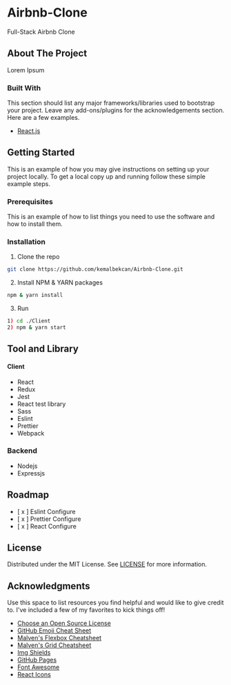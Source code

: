 # Airbnb-Clone

Full-Stack Airbnb Clone

## About The Project

Lorem Ipsum

### Built With

This section should list any major frameworks/libraries used to bootstrap your project. Leave any add-ons/plugins for the acknowledgements section. Here are a few examples.

- [React.js](https://reactjs.org/)

## Getting Started

This is an example of how you may give instructions on setting up your project locally.
To get a local copy up and running follow these simple example steps.

### Prerequisites

This is an example of how to list things you need to use the software and how to install them.

### Installation

1. Clone the repo

```sh
git clone https://github.com/kemalbekcan/Airbnb-Clone.git
```

2. Install NPM & YARN packages

```sh
npm & yarn install
```

3. Run

```sh
1) cd ./Client
2) npm & yarn start
```

## Tool and Library

#### Client

- React
- Redux
- Jest
- React test library
- Sass
- Eslint
- Prettier
- Webpack

### Backend

- Nodejs
- Expressjs

## Roadmap

- [ x ] Eslint Configure<br />
- [ x ] Prettier Configure<br />
- [ x ] React Configure

## License

Distributed under the MIT License. See [LICENSE](LICENSE) for more information.

## Acknowledgments

Use this space to list resources you find helpful and would like to give credit to. I've included a few of my favorites to kick things off!

- [Choose an Open Source License](https://choosealicense.com)
- [GitHub Emoji Cheat Sheet](https://www.webpagefx.com/tools/emoji-cheat-sheet)
- [Malven's Flexbox Cheatsheet](https://flexbox.malven.co/)
- [Malven's Grid Cheatsheet](https://grid.malven.co/)
- [Img Shields](https://shields.io)
- [GitHub Pages](https://pages.github.com)
- [Font Awesome](https://fontawesome.com)
- [React Icons](https://react-icons.github.io/react-icons/search)
